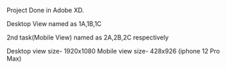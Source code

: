 Project Done in Adobe XD.

Desktop View named as 1A,1B,1C 

2nd task(Mobile View) named as 2A,2B,2C respectively


Desktop view size- 1920x1080
Mobile view size- 428x926 (iphone 12 Pro Max)

